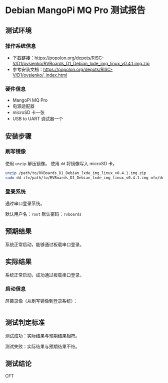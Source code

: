 # Debian MangoPi MQ Pro 测试报告

## 测试环境

### 操作系统信息

- 下载链接：https://popolon.org/depots/RISC-V/D1/ovsienko/RVBoards_D1_Debian_lxde_img_linux_v0.4.1.img.zip
- 参考安装文档：https://popolon.org/depots/RISC-V/D1/ovsienko/_index.html

### 硬件信息

- MangoPi MQ Pro
- 电源适配器
- microSD 卡一张
- USB to UART 调试器一个

## 安装步骤

### 刷写镜像

使用 `unzip` 解压镜像。
使用 `dd` 将镜像写入 microSD 卡。

```bash
unzip /path/to/RVBoards_D1_Debian_lxde_img_linux_v0.4.1.img.zip
sudo dd if=/path/to/RVBoards_D1_Debian_lxde_img_linux_v0.4.1.img of=/dev/your_device bs=1M status=progress
```

### 登录系统

通过串口登录系统。

默认用户名：`root`
默认密码：`rvboards`

## 预期结果

系统正常启动，能够通过板载串口登录。

## 实际结果

系统正常启动，成功通过板载串口登录。

### 启动信息

屏幕录像（从刷写镜像到登录系统）：

```log
```

## 测试判定标准

测试成功：实际结果与预期结果相符。

测试失败：实际结果与预期结果不符。

## 测试结论

CFT